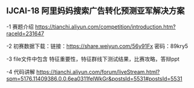 ## IJCAI-18 阿里妈妈搜索广告转化预测亚军解决方案
-1 赛题介绍 
	https://tianchi.aliyun.com/competition/introduction.htm?raceId=231647

-2 初赛数据下载：链接：https://share.weiyun.com/56y91Fx 密码：89kry5

-3 file文件中包含
	特征重要性，特征群线下测试结果，比赛攻略，答辩ppt
	
-4 代码讲解 
   https://tianchi.aliyun.com/forum/liveStream.html?spm=5176.11409386.0.0.6ea0311felWkGr&postsId=5531#postsId=5531
